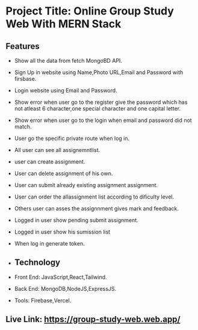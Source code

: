
# Project Title: Online Group Study Web With MERN Stack


## Features

- Show all the data from fetch MongoBD API.
- Sign Up in website using Name,Photo URL,Email and Password with firsbase.
- Login website using Email and Password.
- Show error when user go to the register give the password which has not atleast 6 character,one special character and one capital letter.
- Show error when user go to the login when email and password  did not match.
- User go the specific private route when log in.
- All user can see all assignemntlist.
- user can create assignment.
- User can delete assignment of his own.
- User can submit already existing assignment assignment.
- User can order the allassignment list according to dificulty level.
- Others user can asses the assignnment gives mark and feedback.
- Logged in user show pending submit assignment.
- Logged in user show his sumission list
- When log in generate token.

- ## Technology

- Front End: JavaScript,React,Tailwind.
- Back End: MongoDB,NodeJS,ExpressJS.
- Tools: Firebase,Vercel.

## Live Link: https://group-study-web.web.app/
